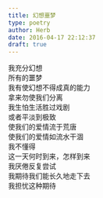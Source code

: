 ```yaml
---  
title: 幻想噩梦  
type: poetry  
author: Herb  
date: 2016-04-17 22:12:37  
draft: true
---  
```

我充分幻想  
所有的噩梦  
我有使幻想不得成真的能力  
拿来勿使我们分离    
我生怕生活胜过戏剧  
或者平淡到极致  
使我们的爱情流于荒唐  
使我们的爱情如流水干涸    
我不懂得  
这一天何时到来，怎样到来  
我厌倦反复尝试  
我期待我们能长久地走下去  
我担忧这种期待  
